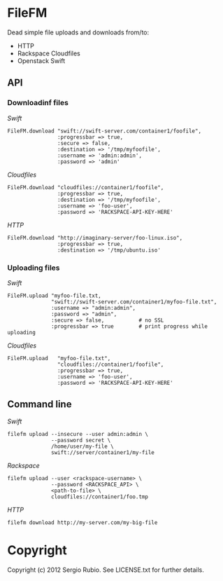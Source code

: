 # FileFM

Dead simple file uploads and downloads from/to:

* HTTP
* Rackspace Cloudfiles
* Openstack Swift

## API

### Downloadinf files

*Swift*

    FileFM.download "swift://swift-server.com/container1/foofile", 
                    :progressbar => true,
                    :secure => false,
                    :destination => '/tmp/myfoofile',
                    :username => 'admin:admin',
                    :password => 'admin'

*Cloudfiles*

    FileFM.download "cloudfiles://container1/foofile", 
                    :progressbar => true,
                    :destination => '/tmp/myfoofile',
                    :username => 'foo-user',
                    :password => 'RACKSPACE-API-KEY-HERE'

*HTTP*
    
    FileFM.download "http://imaginary-server/foo-linux.iso", 
                    :progressbar => true,
                    :destination => '/tmp/ubuntu.iso'

### Uploading files
      
*Swift*

    FileFM.upload "myfoo-file.txt, 
                  "swift://swift-server.com/container1/myfoo-file.txt", 
                  :username => "admin:admin",
                  :password => "admin",
                  :secure => false,           # no SSL
                  :progressbar => true        # print progress while uploading

*Cloudfiles*

    FileFM.upload   "myfoo-file.txt",
                    "cloudfiles://container1/foofile", 
                    :progressbar => true,
                    :username => 'foo-user',
                    :password => 'RACKSPACE-API-KEY-HERE'

## Command line


*Swift*

    filefm upload --insecure --user admin:admin \
                  --password secret \
                  /home/user/my-file \
                  swift://server/container1/my-file
*Rackspace*

    filefm upload --user <rackspace-username> \
                  --password <RACKSPACE_API> \
                  <path-to-file> \
                  cloudfiles://container1/foo.tmp

*HTTP*

    filefm download http://my-server.com/my-big-file

#
# Copyright

Copyright (c) 2012 Sergio Rubio. See LICENSE.txt for
further details.

